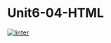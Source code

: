 # Unit6-04-HTML
 [![linter](https://github.com/Samir-Allaham/Unit6-04-HTML/workflows/linter/badge.svg)](https://github.com/marketplace/actions/super-linter)
